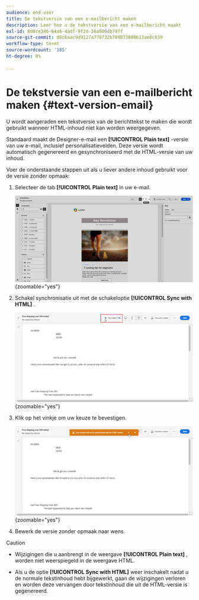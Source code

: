 ```yaml
---
audience: end-user
title: De tekstversie van een e-mailbericht maken
description: Leer hoe u de tekstversie van een e-mailbericht maakt
exl-id: 8d0ce346-64a6-4adf-9f2d-36a900db797f
source-git-commit: d6c6aac9d9127a770732b709873008613ae8c639
workflow-type: tm+mt
source-wordcount: '185'
ht-degree: 0%

---
```


# De tekstversie van een e-mailbericht maken {#text-version-email}

U wordt aangeraden een tekstversie van de berichttekst te maken die wordt gebruikt wanneer HTML-inhoud niet kan worden weergegeven.

Standaard maakt de Designer-e-mail een **[!UICONTROL Plain text]** -versie van uw e-mail, inclusief personalisatievelden. Deze versie wordt automatisch gegenereerd en gesynchroniseerd met de HTML-versie van uw inhoud.

Voer de onderstaande stappen uit als u liever andere inhoud gebruikt voor de versie zonder opmaak:

1. Selecteer de tab **[!UICONTROL Plain text]** in uw e-mail.

   ![&#x200B; Schermafbeelding die het Onbewerkte tekstlusje in de E-mailinterface van Designer toont.](assets/text_version_3.png){zoomable="yes"}

1. Schakel synchronisatie uit met de schakeloptie **[!UICONTROL Sync with HTML]** .

   ![&#x200B; Schermafbeelding die de Synchronisatie met HTML tonen knevel in het Onbewerkte tekstlusje.](assets/text_version_1.png){zoomable="yes"}

1. Klik op het vinkje om uw keuze te bevestigen.

   ![&#x200B; Schermafbeelding die de knoop van het vinkje toont om het onbruikbaar maken synchronisatie te bevestigen.](assets/text_version_2.png){zoomable="yes"}

1. Bewerk de versie zonder opmaak naar wens.

>[!CAUTION]
>
>* Wijzigingen die u aanbrengt in de weergave **[!UICONTROL Plain text]** , worden niet weerspiegeld in de weergave HTML.
>
>* Als u de optie **[!UICONTROL Sync with HTML]** weer inschakelt nadat u de normale tekstinhoud hebt bijgewerkt, gaan de wijzigingen verloren en worden deze vervangen door tekstinhoud die uit de HTML-versie is gegenereerd.